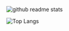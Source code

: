 ![github readme stats](https://github-readme-stats.vercel.app/api?username=nilsiker&theme=gruvbox&show_icons=true)

![Top Langs](https://github-readme-stats.vercel.app/api/top-langs/?username=nilsiker&theme=gruvbox&layout=compact)
<!--
**nilsiker/nilsiker** is a ✨ _special_ ✨ repository because its `README.md` (this file) appears on your GitHub profile.

Here are some ideas to get you started:

- 🔭 I’m currently working on ...
- 🌱 I’m currently learning ...
- 👯 I’m looking to collaborate on ...
- 🤔 I’m looking for help with ...
- 💬 Ask me about ...
- 📫 How to reach me: ...
- 😄 Pronouns: ...
- ⚡ Fun fact: ...
-->
